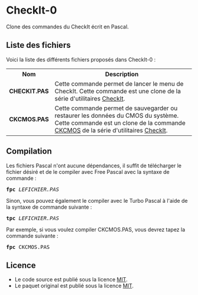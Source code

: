 # CheckIt-0
Clone des commandes du CheckIt écrit en Pascal.

<h2>Liste des fichiers</h2>

Voici la liste des différents fichiers proposés dans CheckIt-0 :

<table>
		<tr>
			<th>Nom</th>
			<th>Description</th>	
		</tr>
	        <tr>
			<td><b>CHECKIT.PAS</b></td>
			<td>Cette commande permet de lancer le menu de CheckIt. Cette commande est une clone de la série d'utilitaires <a href="https://www.gladir.com/SOFTWARE/CHECKIT/presentation.htm">CheckIt</a>.</td>
		</tr>
		<tr>
			<td><b>CKCMOS.PAS</b></td>
			<td>Cette commande permet de sauvegarder ou restaurer les données du CMOS du système. Cette commande est un clone de la commande <a href="https://www.gladir.com/SOFTWARE/CHECKIT/ckcmos.htm">CKCMOS</a> de la série d'utilitaires <a href="https://www.gladir.com/SOFTWARE/CHECKIT/presentation.htm">CheckIt</a>.</td>
		</tr>
</table>

<h2>Compilation</h2>
	
Les fichiers Pascal n'ont aucune dépendances, il suffit de télécharger le fichier désiré et de le compiler avec Free Pascal avec la syntaxe de commande  :

<pre><b>fpc</b> <i>LEFICHIER.PAS</i></pre>
	
Sinon, vous pouvez également le compiler avec le Turbo Pascal à l'aide de la syntaxe de commande suivante :	

<pre><b>tpc</b> <i>LEFICHIER.PAS</i></pre>
	
Par exemple, si vous voulez compiler CKCMOS.PAS, vous devrez tapez la commande suivante :

<pre><b>fpc</b> CKCMOS.PAS</pre>

<h2>Licence</h2>
<ul>
 <li>Le code source est publié sous la licence <a href="https://github.com/gladir/CheckIt-0/blob/main/LICENSE">MIT</a>.</li>
 <li>Le paquet original est publié sous la licence <a href="https://github.com/gladir/CheckIt-0/blob/main/LICENSE">MIT</a>.</li>
</ul>
